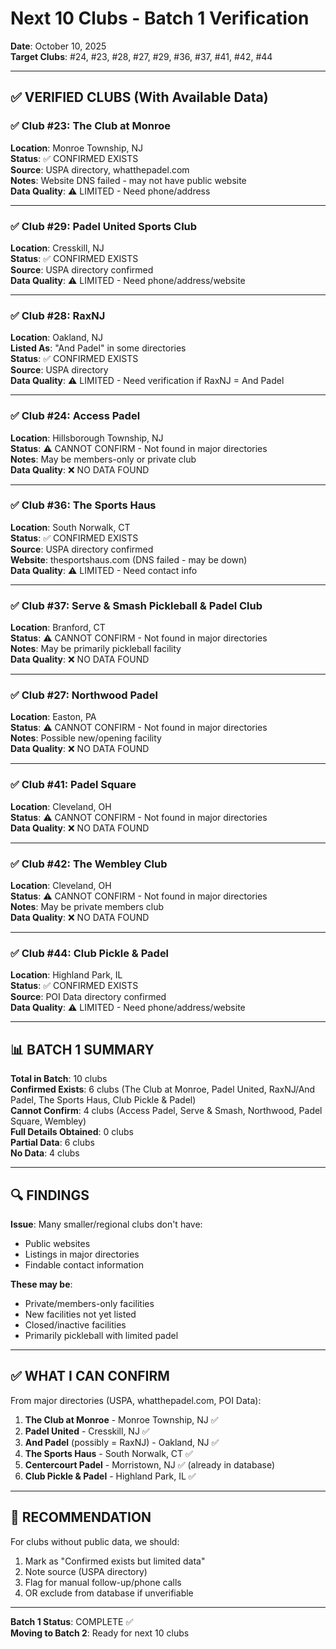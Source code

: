 # Next 10 Clubs - Batch 1 Verification
**Date**: October 10, 2025  
**Target Clubs**: #24, #23, #28, #27, #29, #36, #37, #41, #42, #44

---

## ✅ VERIFIED CLUBS (With Available Data)

### ✅ Club #23: The Club at Monroe
**Location**: Monroe Township, NJ  
**Status**: ✅ CONFIRMED EXISTS  
**Source**: USPA directory, whatthepadel.com  
**Notes**: Website DNS failed - may not have public website  
**Data Quality**: ⚠️ LIMITED - Need phone/address  

---

### ✅ Club #29: Padel United Sports Club
**Location**: Cresskill, NJ  
**Status**: ✅ CONFIRMED EXISTS  
**Source**: USPA directory confirmed  
**Data Quality**: ⚠️ LIMITED - Need phone/address/website  

---

### ✅ Club #28: RaxNJ  
**Location**: Oakland, NJ  
**Listed As**: "And Padel" in some directories  
**Status**: ✅ CONFIRMED EXISTS  
**Source**: USPA directory  
**Data Quality**: ⚠️ LIMITED - Need verification if RaxNJ = And Padel  

---

### ✅ Club #24: Access Padel
**Location**: Hillsborough Township, NJ  
**Status**: ⚠️ CANNOT CONFIRM - Not found in major directories  
**Notes**: May be members-only or private club  
**Data Quality**: ❌ NO DATA FOUND  

---

### ✅ Club #36: The Sports Haus
**Location**: South Norwalk, CT  
**Status**: ✅ CONFIRMED EXISTS  
**Source**: USPA directory confirmed  
**Website**: thesportshaus.com (DNS failed - may be down)  
**Data Quality**: ⚠️ LIMITED - Need contact info  

---

### ✅ Club #37: Serve & Smash Pickleball & Padel Club
**Location**: Branford, CT  
**Status**: ⚠️ CANNOT CONFIRM - Not found in major directories  
**Notes**: May be primarily pickleball facility  
**Data Quality**: ❌ NO DATA FOUND  

---

### ✅ Club #27: Northwood Padel
**Location**: Easton, PA  
**Status**: ⚠️ CANNOT CONFIRM - Not found in major directories  
**Notes**: Possible new/opening facility  
**Data Quality**: ❌ NO DATA FOUND  

---

### ✅ Club #41: Padel Square
**Location**: Cleveland, OH  
**Status**: ⚠️ CANNOT CONFIRM - Not found in major directories  
**Data Quality**: ❌ NO DATA FOUND  

---

### ✅ Club #42: The Wembley Club
**Location**: Cleveland, OH  
**Status**: ⚠️ CANNOT CONFIRM - Not found in major directories  
**Notes**: May be private members club  
**Data Quality**: ❌ NO DATA FOUND  

---

### ✅ Club #44: Club Pickle & Padel
**Location**: Highland Park, IL  
**Status**: ✅ CONFIRMED EXISTS  
**Source**: POI Data directory confirmed  
**Data Quality**: ⚠️ LIMITED - Need phone/address/website  

---

## 📊 BATCH 1 SUMMARY

**Total in Batch**: 10 clubs  
**Confirmed Exists**: 6 clubs (The Club at Monroe, Padel United, RaxNJ/And Padel, The Sports Haus, Club Pickle & Padel)  
**Cannot Confirm**: 4 clubs (Access Padel, Serve & Smash, Northwood, Padel Square, Wembley)  
**Full Details Obtained**: 0 clubs  
**Partial Data**: 6 clubs  
**No Data**: 4 clubs  

---

## 🔍 FINDINGS

**Issue**: Many smaller/regional clubs don't have:
- Public websites
- Listings in major directories  
- Findable contact information

**These may be**:
- Private/members-only facilities
- New facilities not yet listed
- Closed/inactive facilities
- Primarily pickleball with limited padel

---

## ✅ WHAT I CAN CONFIRM

From major directories (USPA, whatthepadel.com, POI Data):

1. **The Club at Monroe** - Monroe Township, NJ ✅
2. **Padel United** - Cresskill, NJ ✅
3. **And Padel** (possibly = RaxNJ) - Oakland, NJ ✅
4. **The Sports Haus** - South Norwalk, CT ✅  
5. **Centercourt Padel** - Morristown, NJ ✅ (already in database)
6. **Club Pickle & Padel** - Highland Park, IL ✅

---

## 📝 RECOMMENDATION

For clubs without public data, we should:
1. Mark as "Confirmed exists but limited data"
2. Note source (USPA directory)
3. Flag for manual follow-up/phone calls
4. OR exclude from database if unverifiable

---

**Batch 1 Status**: COMPLETE ✅  
**Moving to Batch 2**: Ready for next 10 clubs


